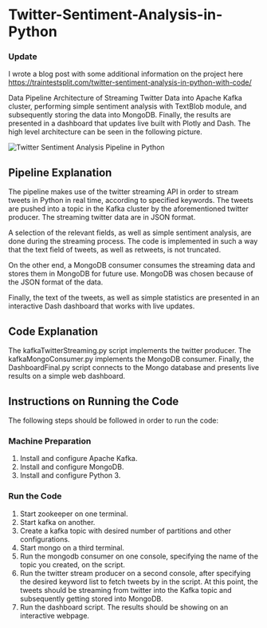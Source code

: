 # Twitter-Sentiment-Analysis-in-Python

### Update 
I wrote a blog post with some additional information on the project here https://traintestsplit.com/twitter-sentiment-analysis-in-python-with-code/

Data Pipeline Architecture of Streaming Twitter Data into Apache Kafka cluster, performing simple sentiment analysis with TextBlob module, and subsequently storing the data into MongoDB. Finally, the results are presented in a dashboard that updates live built with Plotly and Dash. The high level architecture can be seen in the following picture.

![Twitter Sentiment Analysis Pipeline in Python](https://traintestsplit.com/wp-content/uploads/Pipeline-Architecture.png)

## Pipeline Explanation

The pipeline makes use of the twitter streaming API in order to stream tweets in Python in real time, according to specified keywords. The tweets are pushed into a topic in the Kafka cluster by the aforementioned twitter producer. The streaming twitter data are in JSON format. 

A selection of the relevant fields, as well as simple sentiment analysis, are done during the streaming process. The code is implemented in such a way that the text field of tweets, as well as retweets, is not truncated.

On the other end, a MongoDB consumer consumes the streaming data and stores them in MongoDB for future use. MongoDB was chosen because of the JSON format of the data.

Finally, the text of the tweets, as well as simple statistics are presented in an interactive Dash dashboard that works with live updates.

## Code Explanation

The kafkaTwitterStreaming.py script implements the twitter producer.
The kafkaMongoConsumer.py implements the MongoDB consumer.
Finally, the DashboardFinal.py script connects to the Mongo database and presents live results on a simple web dashboard.

## Instructions on Running the Code

The following steps should be followed in order to run the code:
### Machine Preparation
1. Install and configure Apache Kafka.
2. Install and configure MongoDB.
3. Install and configure Python 3.
### Run the Code
1. Start zookeeper on one terminal.
2. Start kafka on another.
3. Create a kafka topic with desired number of partitions and other configurations.
3. Start mongo on a third terminal.
3. Run the mongodb consumer on one console, specifying the name of the topic you created, on the script.
4. Run the twitter stream producer on a second console, after specifying the desired keyword list to fetch tweets by in the script.
At this point, the tweets should be streaming from twitter into the Kafka topic and subsequently getting stored into MongoDB.
5. Run the dashboard script. The results should be showing on an interactive webpage.
